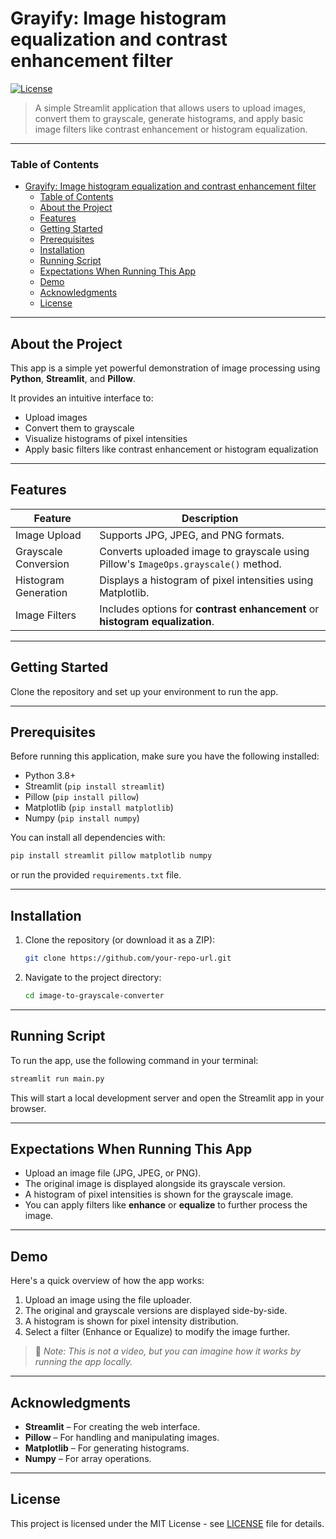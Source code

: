 # Grayify: Image histogram equalization and contrast enhancement filter

[![License](https://img.shields.io/badge/License-MIT-blue.svg)](https://choosealicense.com/licenses/mit/)


> A simple Streamlit application that allows users to upload images, convert them to grayscale, generate histograms, and apply basic image filters like contrast enhancement or histogram equalization.

---

### Table of Contents

- [Grayify: Image histogram equalization and contrast enhancement filter](#grayify-image-histogram-equalization-and-contrast-enhancement-filter)
    - [Table of Contents](#table-of-contents)
  - [About the Project](#about-the-project)
  - [Features](#features)
  - [Getting Started](#getting-started)
  - [Prerequisites](#prerequisites)
  - [Installation](#installation)
  - [Running Script](#running-script)
  - [Expectations When Running This App](#expectations-when-running-this-app)
  - [Demo](#demo)
  - [Acknowledgments](#acknowledgments)
  - [License](#license)

---

## About the Project

This app is a simple yet powerful demonstration of image processing using **Python**, **Streamlit**, and **Pillow**.

It provides an intuitive interface to:
- Upload images
- Convert them to grayscale
- Visualize histograms of pixel intensities
- Apply basic filters like contrast enhancement or histogram equalization

---

## Features

| Feature              | Description                                                                        |
| -------------------- | ---------------------------------------------------------------------------------- |
| Image Upload         | Supports JPG, JPEG, and PNG formats.                                               |
| Grayscale Conversion | Converts uploaded image to grayscale using Pillow's `ImageOps.grayscale()` method. |
| Histogram Generation | Displays a histogram of pixel intensities using Matplotlib.                        |
| Image Filters        | Includes options for **contrast enhancement** or **histogram equalization**.       |

---

## Getting Started

Clone the repository and set up your environment to run the app.

---

## Prerequisites

Before running this application, make sure you have the following installed:

- Python 3.8+
- Streamlit (`pip install streamlit`)
- Pillow (`pip install pillow`)
- Matplotlib (`pip install matplotlib`)
- Numpy (`pip install numpy`)

You can install all dependencies with:

```bash
pip install streamlit pillow matplotlib numpy
```

or run the provided ```requirements.txt``` file.

---

## Installation

1. Clone the repository (or download it as a ZIP):
   ```bash
   git clone https://github.com/your-repo-url.git
   ```

2. Navigate to the project directory:
   ```bash
   cd image-to-grayscale-converter
   ```

---

## Running Script

To run the app, use the following command in your terminal:

```bash
streamlit run main.py
```

This will start a local development server and open the Streamlit app in your browser.

---

## Expectations When Running This App

- Upload an image file (JPG, JPEG, or PNG).
- The original image is displayed alongside its grayscale version.
- A histogram of pixel intensities is shown for the grayscale image.
- You can apply filters like **enhance** or **equalize** to further process the image.

---

## Demo

Here's a quick overview of how the app works:

1. Upload an image using the file uploader.
2. The original and grayscale versions are displayed side-by-side.
3. A histogram is shown for pixel intensity distribution.
4. Select a filter (Enhance or Equalize) to modify the image further.

> 📌 *Note: This is not a video, but you can imagine how it works by running the app locally.*

---

## Acknowledgments

- **Streamlit** – For creating the web interface.
- **Pillow** – For handling and manipulating images.
- **Matplotlib** – For generating histograms.
- **Numpy** – For array operations.

---

## License
This project is licensed under the MIT License - see [LICENSE](https://github.com/pabs-code/grayify-equalize-enhance-filter/blob/main/LICENSE) file for details.
